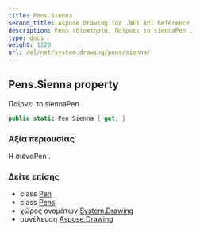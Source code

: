 ```yaml
---
title: Pens.Sienna
second_title: Aspose.Drawing for .NET API Reference
description: Pens ιδιοκτησία. Παίρνει το siennaPen .
type: docs
weight: 1220
url: /el/net/system.drawing/pens/sienna/
---
```

## Pens.Sienna property

Παίρνει το siennaPen .

```csharp
public static Pen Sienna { get; }
```

### Αξία περιουσίας

Η σιέναPen .

### Δείτε επίσης

* class [Pen](../../pen/)
* class [Pens](../)
* χώρος ονομάτων [System.Drawing](../../pens/)
* συνέλευση [Aspose.Drawing](../../../)


